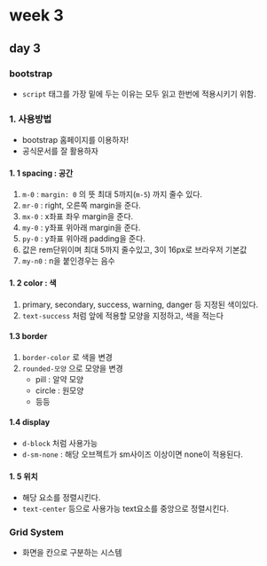 # week 3

## day 3

### bootstrap

- `script` 태그를 가장 밑에 두는 이유는 모두 읽고 한번에 적용시키기 위함.

### 1. 사용방법

- bootstrap 홈페이지를 이용하자!
- 공식문서를 잘 활용하자

#### 1. 1 spacing : 공간

1. `m-0` : `margin: 0` 의 뜻 최대 5까지(`m-5`) 까지 줄수 있다.
2. `mr-0` : right, 오른쪽 margin을 준다.
3. `mx-0` : x좌표 좌우 margin을 준다.
4. `my-0` : y좌표 위아래 margin을 준다.
5. `py-0` : y좌표 위아래 padding을 준다.
6. 값은 rem단위이며 최대 5까지 줄수있고, 3이 16px로 브라우저 기본값
7. `my-n0` : n을 붙인경우는 음수

#### 1. 2 color : 색

1. primary, secondary, success, warning, danger 등 지정된 색이있다.
2. `text-success` 처럼 앞에 적용할 모양을 지정하고, 색을 적는다

#### 1.3 border

1. `border-color` 로 색을 변경
2. `rounded-모양` 으로 모양을 변경
   - pill : 알약 모양
   - circle : 원모양
   - 등등

#### 1.4 display

- `d-block` 처럼 사용가능
- `d-sm-none` : 해당 오브젝트가 sm사이즈 이상이면 none이 적용된다. 

#### 1. 5 위치

- 해당 요소를 정렬시킨다.
- `text-center` 등으로 사용가능 text요소를 중앙으로 정렬시킨다.



### Grid System

- 화면을 칸으로 구분하는 시스템